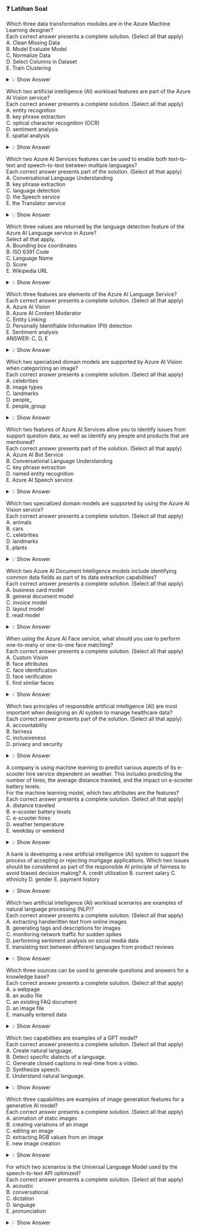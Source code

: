 ### ❓ Latihan Soal

Which three data transformation modules are in the Azure Machine Learning designer?  
Each correct answer presents a complete solution. (Select all that apply)  
A. Clean Missing Data  
B. Model Evaluate Model  
C. Normalize Data  
D. Select Columns in Dataset  
E. Train Clustering  

<details>
  <summary>💡 Show Answer</summary>
A. Clean Missing Data  
C. Normalize Data  
D. Select Columns in Dataset  
</details>

Which two artificial intelligence (AI) workload features are part of the Azure AI Vision service?  
Each correct answer presents a complete solution. (Select all that apply)  
A. entity recognition  
B. key phrase extraction  
C. optical character recognition (OCR)  
D. sentiment analysis  
E. spatial analysis  

<details>
  <summary>💡 Show Answer</summary>
C. optical character recognition (OCR)  
E. spatial analysis  
</details>

Which two Azure AI Services features can be used to enable both text-to-text and speech-to-text between multiple languages?  
Each correct answer presents part of the solution. (Select all that apply)  
A. Conversational Language Understanding  
B. key phrase extraction  
C. language detection  
D. the Speech service  
E. the Translator service  

<details>
  <summary>💡 Show Answer</summary>
D. the Speech service  
E. the Translator service
</details>

Which three values are returned by the language detection feature of the Azure AI Language service in Azure?  
Select all that apply.  
A. Bounding box coordinates  
B. ISO 6391 Code  
C. Language Name  
D. Score  
E. Wikipedia URL  

<details>
  <summary>💡 Show Answer</summary>
B. ISO 6391 Code  
C. Language Name  
D. Score  
</details>

Which three features are elements of the Azure AI Language Service?  
Each correct answer presents a complete solution. (Select all that apply)  
A. Azure AI Vision  
B. Azure AI Content Moderator  
C. Entity Linking  
D. Personally Identifiable Information (PII) detection  
E. Sentiment analysis  
ANSWER: C, D, E

<details>
  <summary>💡 Show Answer</summary>
C. Entity Linking  
D. Personally Identifiable Information (PII) detection  
E. Sentiment analysis   
</details>

Which two specialized domain models are supported by Azure AI Vision when categorizing an image?  
Each correct answer presents a complete solution. (Select all that apply)  
A. celebrities  
B. image types  
C. landmarks  
D. people_  
E. people_group  

<details>
  <summary>💡 Show Answer</summary>
A. celebrities   
C. landmarks    
</details>

Which two features of Azure AI Services allow you to identify issues from support question data, as well as identify any people and products that are mentioned?  
Each correct answer presents part of the solution. (Select all that apply)  
A. Azure AI Bot Service  
B. Conversational Language Understanding  
C. key phrase extraction  
D. named entity recognition  
E. Azure AI Speech service  

<details>
  <summary>💡 Show Answer</summary>
C. key phrase extraction  
D. named entity recognition    
</details>

Which two specialized domain models are supported by using the Azure AI Vision service?  
Each correct answer presents a complete solution. (Select all that apply)  
A. animals  
B. cars  
C. celebrities  
D. landmarks  
E. plants  

<details>
  <summary>💡 Show Answer</summary>
C. celebrities  
D. landmarks     
</details>

Which two Azure AI Document Intelligence models include identifying common data fields as part of its data extraction capabilities?  
Each correct answer presents a complete solution. (Select all that apply)  
A. business card model  
B. general document model  
C. invoice model  
D. layout model  
E. read model  

<details>
  <summary>💡 Show Answer</summary>
A. business card model  
C. invoice model  
</details>

When using the Azure AI Face service, what should you use to perform one-to-many or one-to-one face matching?  
Each correct answer presents a complete solution. (Select all that apply)  
A. Custom Vision  
B. face attributes  
C. face identification  
D. face verification  
E. find similar faces  

<details>
  <summary>💡 Show Answer</summary>
C. face identification  
D. face verification 
</details>

Which two principles of responsible artificial intelligence (AI) are most important when designing an AI system to manage healthcare data?  
Each correct answer presents part of the solution. (Select all that apply)  
A. accountability  
B. fairness  
C. inclusiveness  
D. privacy and security  

<details>
  <summary>💡 Show Answer</summary>
A. accountability  
D. privacy and security  
</details>

A company is using machine learning to predict various aspects of its e-scooter hire service dependent on weather. This includes predicting the number of hires, the average distance traveled, and the impact on e-scooter battery levels.  
For the machine learning model, which two attributes are the features?  
Each correct answer presents a complete solution. (Select all that apply)  
A. distance traveled  
B. e-scooter battery levels  
C. e-scooter hires  
D. weather temperature  
E. weekday or weekend  

<details>
  <summary>💡 Show Answer</summary>
D. weather temperature  
E. weekday or weekend  
</details>

A bank is developing a new artificial intelligence (AI) system to support the process of accepting or rejecting mortgage applications.
Which two issues should be considered as part of the responsible AI principle of fairness to avoid biased decision making?
A. credit utilization
B. current salary
C. ethnicity
D. gender
E. payment history

<details>
  <summary>💡 Show Answer</summary>
C. ethnicity
D. gender 
</details>

Which two artificial intelligence (AI) workload scenarios are examples of natural language processing (NLP)?  
Each correct answer presents a complete solution. (Select all that apply)  
A. extracting handwritten text from online images  
B. generating tags and descriptions for images  
C. monitoring network traffic for sudden spikes  
D. performing sentiment analysis on social media data  
E. translating text between different languages from product reviews  

<details>
  <summary>💡 Show Answer</summary>
D. performing sentiment analysis on social media data  
E. translating text between different languages from product reviews  
</details>

Which three sources can be used to generate questions and answers for a knowledge base?  
Each correct answer presents a complete solution. (Select all that apply)  
A. a webpage  
B. an audio file  
C. an existing FAQ document  
D. an image file  
E. manually entered data  

<details>
  <summary>💡 Show Answer</summary>
A. a webpage  
C. an existing FAQ document 
E. manually entered data  
</details>

Which two capabilities are examples of a GPT model?  
Each correct answer presents a complete solution. (Select all that apply)  
A. Create natural language.  
B. Detect specific dialects of a language.  
C. Generate closed captions in real-time from a video.  
D. Synthesize speech.  
E. Understand natural language.  

<details>
  <summary>💡 Show Answer</summary>
A. Create natural language.  
E. Understand natural language.  
</details>

Which three capabilities are examples of image generation features for a generative AI model?  
Each correct answer presents a complete solution. (Select all that apply)  
A. animation of static images  
B. creating variations of an image  
C. editing an image  
D. extracting RGB values from an image  
E. new image creation  

<details>
  <summary>💡 Show Answer</summary>
B. creating variations of an image  
C. editing an image  
E. new image creation  
</details>

For which two scenarios is the Universal Language Model used by the speech-to-text API optimized?  
Each correct answer presents a complete solution. (Select all that apply)  
A. acoustic  
B. conversational  
C. dictation  
D. language  
E. pronunciation  

<details>
  <summary>💡 Show Answer</summary>
B. conversational  
C. dictation    
</details>
